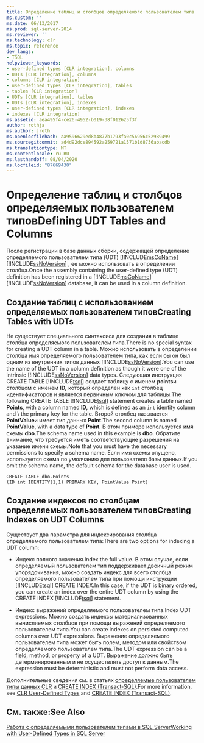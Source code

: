 ```yaml
---
title: Определение таблиц и столбцов определяемого пользователем типа | Документация Майкрософт
ms.custom: ''
ms.date: 06/13/2017
ms.prod: sql-server-2014
ms.reviewer: ''
ms.technology: clr
ms.topic: reference
dev_langs:
- TSQL
helpviewer_keywords:
- user-defined types [CLR integration], columns
- UDTs [CLR integration], columns
- columns [CLR integration]
- user-defined types [CLR integration], tables
- tables [CLR integration]
- UDTs [CLR integration], tables
- UDTs [CLR integration], indexes
- user-defined types [CLR integration], indexes
- indexes [CLR integration]
ms.assetid: aea495f4-ce26-4952-b019-38f012625f3f
author: rothja
ms.author: jroth
ms.openlocfilehash: aa9596629ed8b4877b1793fa0c56956c52989499
ms.sourcegitcommit: ad4d92dce894592a259721a1571b1d8736abacdb
ms.translationtype: MT
ms.contentlocale: ru-RU
ms.lasthandoff: 08/04/2020
ms.locfileid: "87669430"
---
```

# <a name="defining-udt-tables-and-columns"></a><span data-ttu-id="676d4-102">Определение таблиц и столбцов определяемых пользователем типов</span><span class="sxs-lookup"><span data-stu-id="676d4-102">Defining UDT Tables and Columns</span></span>
  <span data-ttu-id="676d4-103">После регистрации в базе данных сборки, содержащей определение определяемого пользователем типа (UDT) [!INCLUDE[msCoName](../../includes/msconame-md.md)] [!INCLUDE[ssNoVersion](../../includes/ssnoversion-md.md)] , ее можно использовать в определении столбца.</span><span class="sxs-lookup"><span data-stu-id="676d4-103">Once the assembly containing the user-defined type (UDT) definition has been registered in a [!INCLUDE[msCoName](../../includes/msconame-md.md)] [!INCLUDE[ssNoVersion](../../includes/ssnoversion-md.md)] database, it can be used in a column definition.</span></span>  
  
## <a name="creating-tables-with-udts"></a><span data-ttu-id="676d4-104">Создание таблиц с использованием определяемых пользователем типов</span><span class="sxs-lookup"><span data-stu-id="676d4-104">Creating Tables with UDTs</span></span>  
 <span data-ttu-id="676d4-105">Не существует специального синтаксиса для создания в таблице столбца определяемого пользователем типа.</span><span class="sxs-lookup"><span data-stu-id="676d4-105">There is no special syntax for creating a UDT column in a table.</span></span> <span data-ttu-id="676d4-106">Можно использовать в определении столбца имя определяемого пользователем типа, как если бы он был одним из внутренних типов данных [!INCLUDE[ssNoVersion](../../includes/ssnoversion-md.md)].</span><span class="sxs-lookup"><span data-stu-id="676d4-106">You can use the name of the UDT in a column definition as though it were one of the intrinsic [!INCLUDE[ssNoVersion](../../includes/ssnoversion-md.md)] data types.</span></span> <span data-ttu-id="676d4-107">Следующая инструкция CREATE TABLE [!INCLUDE[tsql](../../includes/tsql-md.md)] создает таблицу с именем **points**и столбцом с именем **ID,** который определен как `int` столбец идентификаторов и является первичным ключом для таблицы.</span><span class="sxs-lookup"><span data-stu-id="676d4-107">The following CREATE TABLE [!INCLUDE[tsql](../../includes/tsql-md.md)] statement creates a table named **Points**, with a column named **ID,** which is defined as an `int` identity column and \ the primary key for the table.</span></span> <span data-ttu-id="676d4-108">Второй столбец называется **PointValue**и имеет тип данных **Point**.</span><span class="sxs-lookup"><span data-stu-id="676d4-108">The second column is named **PointValue**, with a data type of **Point**.</span></span> <span data-ttu-id="676d4-109">В этом примере используется имя схемы **dbo**.</span><span class="sxs-lookup"><span data-stu-id="676d4-109">The schema name used in this example is **dbo**.</span></span> <span data-ttu-id="676d4-110">Обратите внимание, что требуется иметь соответствующие разрешения на указание имени схемы.</span><span class="sxs-lookup"><span data-stu-id="676d4-110">Note that you must have the necessary permissions to specify a schema name.</span></span> <span data-ttu-id="676d4-111">Если имя схемы опущено, используется схема по умолчанию для пользователя базы данных.</span><span class="sxs-lookup"><span data-stu-id="676d4-111">If you omit the schema name, the default schema for the database user is used.</span></span>  
  
```  
CREATE TABLE dbo.Points   
(ID int IDENTITY(1,1) PRIMARY KEY, PointValue Point)  
```  
  
## <a name="creating-indexes-on-udt-columns"></a><span data-ttu-id="676d4-112">Создание индексов по столбцам определяемых пользователем типов</span><span class="sxs-lookup"><span data-stu-id="676d4-112">Creating Indexes on UDT Columns</span></span>  
 <span data-ttu-id="676d4-113">Существует два параметра для индексирования столбца определяемого пользователем типа:</span><span class="sxs-lookup"><span data-stu-id="676d4-113">There are two options for indexing a UDT column:</span></span>  
  
-   <span data-ttu-id="676d4-114">Индекс полного значения.</span><span class="sxs-lookup"><span data-stu-id="676d4-114">Index the full value.</span></span> <span data-ttu-id="676d4-115">В этом случае, если определяемый пользователем тип поддерживает двоичный режим упорядочивания, можно создать индекс для всего столбца определяемого пользователем типа при помощи инструкции [!INCLUDE[tsql](../../includes/tsql-md.md)] CREATE INDEX.</span><span class="sxs-lookup"><span data-stu-id="676d4-115">In this case, if the UDT is binary ordered, you can create an index over the entire UDT column by using the CREATE INDEX [!INCLUDE[tsql](../../includes/tsql-md.md)] statement.</span></span>  
  
-   <span data-ttu-id="676d4-116">Индекс выражений определяемого пользователем типа.</span><span class="sxs-lookup"><span data-stu-id="676d4-116">Index UDT expressions.</span></span> <span data-ttu-id="676d4-117">Можно создать индексы материализованных вычисляемых столбцов при помощи выражений определяемого пользователем типа.</span><span class="sxs-lookup"><span data-stu-id="676d4-117">You can create indexes on persisted computed columns over UDT expressions.</span></span> <span data-ttu-id="676d4-118">Выражение определяемого пользователем типа может быть полем, методом или свойством определяемого пользователем типа.</span><span class="sxs-lookup"><span data-stu-id="676d4-118">The UDT expression can be a field, method, or property of a UDT.</span></span> <span data-ttu-id="676d4-119">Выражение должно быть детерминированным и не осуществлять доступ к данным.</span><span class="sxs-lookup"><span data-stu-id="676d4-119">The expression must be deterministic and must not perform data access.</span></span>  
  
 <span data-ttu-id="676d4-120">Дополнительные сведения см. в статьях [определяемые пользователем типы данных CLR](clr-user-defined-types.md) и [CREATE INDEX &#40;Transact-SQL&#41;](/sql/t-sql/statements/create-index-transact-sql).</span><span class="sxs-lookup"><span data-stu-id="676d4-120">For more information, see [CLR User-Defined Types](clr-user-defined-types.md) and [CREATE INDEX &#40;Transact-SQL&#41;](/sql/t-sql/statements/create-index-transact-sql).</span></span>  
  
## <a name="see-also"></a><span data-ttu-id="676d4-121">См. также:</span><span class="sxs-lookup"><span data-stu-id="676d4-121">See Also</span></span>  
 [<span data-ttu-id="676d4-122">Работа с определяемыми пользователем типами в SQL Server</span><span class="sxs-lookup"><span data-stu-id="676d4-122">Working with User-Defined Types in SQL Server</span></span>](working-with-user-defined-types-in-sql-server.md)  
  
  
